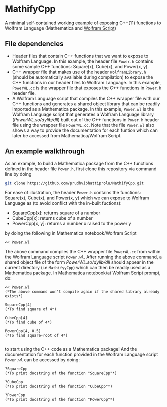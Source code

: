 # MathifyCpp
A minimal self-contained working example of exposing C++(11) functions to Wolfram Language (Mathematica and [Wolfram Script](https://www.wolfram.com/wolframscript/))

## File dependencies

* Header files that contain C++ functions that we want to expose to Wolfram Language. In this example, the header file `Power.h` contains some sample C++ functions: Square(x), Cube(x), and Power(x, y).
* C++ wrapper file that makes use of the header `WolframLibrary.h` (should be automatically available during compilation) to expose the C++ functions in our header files to Wolfram Language. In this example, `PowerWL.cc` is the wrapper file that exposes the C++ functions in `Power.h` header file.
* A Wolfram Language script that compiles the C++ wrapper file with our C++ functions and generates a shared object library that can be readily imported as a Mathematica package. In this example, `Power.wl` is the Wolfram Language script that generates a Wolfram Language library (*PowerWL.so/dylib/dll*) built out of the C++ functions in `Power.h` header file using the wrapper file `PowerWL.cc`. Note that the file `Power.wl` also shows a way to provide the documentation for each funtion which can later be accessed from Mathematica/Wolfram Script.

## An example walkthrough

As an example, to build a Mathematica package from the C++ functions defined in the header file `Power.h`, first clone this repository via command line by doing

```bash
git clone https://github.com/prudhvibhattiprolu/MathifyCpp.git
```
For ease of illustration, the header `Power.h` contains the functions: Square(x), Cube(x), and Power(x, y) which we can expose to Wolfram Language as (to avoid conflict with the in-built fuctions):

 * SquareCpp[x]: returns square of a number
 * CubeCpp[x]: returns cube of a number
 * PowerCpp[x, y]: returns a number x raised to the power y

by doing the following in Mathematica notebook/Wolfram Script

```wolframscript
<< Power.wl
```
The above command compiles the C++ wrapper file `PowerWL.cc` from within the Wolfram Language script `Power.wl`.
After running the above command, a shared object file of the form *PowerWL.so/dylib/dll* should appear in the current directory (i.e `MathifyyCpp`) which can then be readily used as a Mathematica package. In Mathematica notebook/at Wolfram Script prompt, do:

```wolframscript
<< Power.wl
(*The above command won't compile again if the shared library already exists*)

SquareCpp[4]
(*To find square of 4*)

CubeCpp[4]
(*To find cube of 4*)

PowerCpp[4, 0.5]
(*To find square-root of 4*)


```
to start using the C++ code as a Mathematica package!
And the documentation for each function provided in the Wolfram Language script `Power.wl` can be accessed by doing: 

```wolframscript
?SquareCpp
(*To print docstring of the function "SquareCpp"*)

?CubeCpp
(*To print docstring of the function "CubeCpp"*)

?PowerCpp
(*To print docstring of the function "PowerCpp"*)


```
